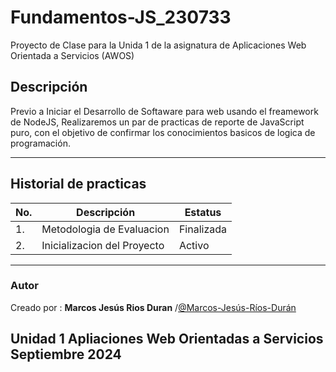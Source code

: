 # Fundamentos-JS_230733
Proyecto de Clase para la Unida 1 de la asignatura de Aplicaciones Web Orientada a Servicios (AWOS)

## Descripción
Previo a Iniciar el Desarrollo de Softaware para web usando el freamework de NodeJS, Realizaremos
un par de practicas de reporte de JavaScript puro, con el objetivo de confirmar los conocimientos basicos de logica de programación.
***
## Historial de practicas
|No.|Descripción| Estatus|
|--|--|--|
|1. | Metodologia de Evaluacion| Finalizada|
|2. | Inicializacion del Proyecto|Activo|
***
### Autor
Creado por : **Marcos Jesús Rios Duran** /[@Marcos-Jesús-Ríos-Durán](https://github.com/Marcos-Jesus-Rios-Duran)

Unidad 1  Apliaciones Web Orientadas a Servicios 
Septiembre 2024
---